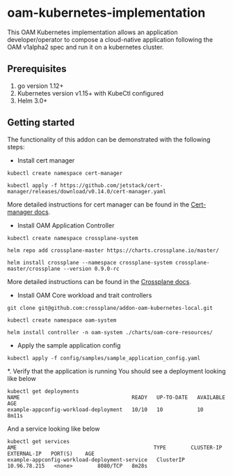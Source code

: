 # oam-kubernetes-implementation

This OAM Kubernetes implementation allows an application developer/operator to compose a cloud-native application following the
 OAM v1alpha2 spec and run it on a kubernetes cluster.  

## Prerequisites

1. go version 1.12+
2. Kubernetes version v1.15+ with KubeCtl configured
3. Helm 3.0+ 


## Getting started

The functionality of this addon can be demonstrated with the following steps:

* Install cert manager
```
kubectl create namespace cert-manager

kubectl apply -f https://github.com/jetstack/cert-manager/releases/download/v0.14.0/cert-manager.yaml
```
More detailed instructions for cert manager can be found in the [Cert-manager docs](https://cert-manager.io/docs/installation/kubernetes/).

* Install OAM Application Controller
```
kubectl create namespace crossplane-system

helm repo add crossplane-master https://charts.crossplane.io/master/

helm install crossplane --namespace crossplane-system crossplane-master/crossplane --version 0.9.0-rc
```

More detailed instructions can be found in the [Crossplane docs]( https://crossplane.io/docs/v0.8/install-crossplane.html).

* Install OAM Core workload and trait controllers

```
git clone git@github.com:crossplane/addon-oam-kubernetes-local.git

kubectl create namespace oam-system

helm install controller -n oam-system ./charts/oam-core-resources/ 
```

* Apply the sample application config

```
kubectl apply -f config/samples/sample_application_config.yaml
```

*. Verify that the application is running
You should see a deployment looking like below
```
kubectl get deployments
NAME                                    READY   UP-TO-DATE   AVAILABLE   AGE
example-appconfig-workload-deployment   10/10   10           10          8m11s
```

And a service looking like below
```
kubectl get services
AME                                            TYPE        CLUSTER-IP     EXTERNAL-IP   PORT(S)    AGE
example-appconfig-workload-deployment-service   ClusterIP   10.96.78.215   <none>        8080/TCP   8m28s
```
